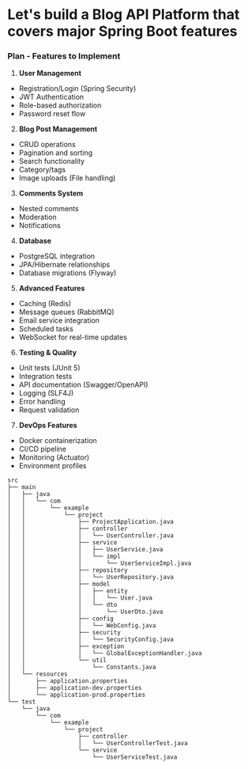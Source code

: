 # Let's build a Blog API Platform that covers major Spring Boot features

### Plan - Features to Implement

1. **User Management**

- Registration/Login (Spring Security)
- JWT Authentication
- Role-based authorization
- Password reset flow

2. **Blog Post Management**

- CRUD operations
- Pagination and sorting
- Search functionality
- Category/tags
- Image uploads (File handling)

3. **Comments System**

- Nested comments
- Moderation
- Notifications

4. **Database**

- PostgreSQL integration
- JPA/Hibernate relationships
- Database migrations (Flyway)

5. **Advanced Features**

- Caching (Redis)
- Message queues (RabbitMQ)
- Email service integration
- Scheduled tasks
- WebSocket for real-time updates

6. **Testing & Quality**

- Unit tests (JUnit 5)
- Integration tests
- API documentation (Swagger/OpenAPI)
- Logging (SLF4J)
- Error handling
- Request validation

7. **DevOps Features**

- Docker containerization
- CI/CD pipeline
- Monitoring (Actuator)
- Environment profiles

```
src
├── main
│   ├── java
│   │   └── com
│   │       └── example
│   │           └── project
│   │               ├── ProjectApplication.java
│   │               ├── controller
│   │               │   └── UserController.java
│   │               ├── service
│   │               │   ├── UserService.java
│   │               │   └── impl
│   │               │       └── UserServiceImpl.java
│   │               ├── repository
│   │               │   └── UserRepository.java
│   │               ├── model
│   │               │   ├── entity
│   │               │   │   └── User.java
│   │               │   └── dto
│   │               │       └── UserDto.java
│   │               ├── config
│   │               │   └── WebConfig.java
│   │               ├── security
│   │               │   └── SecurityConfig.java
│   │               ├── exception
│   │               │   └── GlobalExceptionHandler.java
│   │               └── util
│   │                   └── Constants.java
│   └── resources
│       ├── application.properties
│       ├── application-dev.properties
│       └── application-prod.properties
└── test
    └── java
        └── com
            └── example
                └── project
                    ├── controller
                    │   └── UserControllerTest.java
                    └── service
                        └── UserServiceTest.java
```
